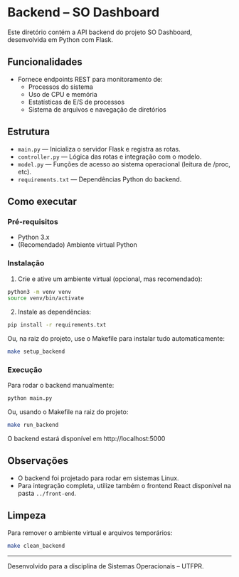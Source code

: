 # Backend – SO Dashboard

Este diretório contém a API backend do projeto SO Dashboard, desenvolvida em Python com Flask.

## Funcionalidades
- Fornece endpoints REST para monitoramento de:
  - Processos do sistema
  - Uso de CPU e memória
  - Estatísticas de E/S de processos
  - Sistema de arquivos e navegação de diretórios

## Estrutura
- `main.py` — Inicializa o servidor Flask e registra as rotas.
- `controller.py` — Lógica das rotas e integração com o modelo.
- `model.py` — Funções de acesso ao sistema operacional (leitura de /proc, etc).
- `requirements.txt` — Dependências Python do backend.

## Como executar

### Pré-requisitos
- Python 3.x
- (Recomendado) Ambiente virtual Python

### Instalação

1. Crie e ative um ambiente virtual (opcional, mas recomendado):

```sh
python3 -m venv venv
source venv/bin/activate
```

2. Instale as dependências:

```sh
pip install -r requirements.txt
```

Ou, na raiz do projeto, use o Makefile para instalar tudo automaticamente:

```sh
make setup_backend
```

### Execução

Para rodar o backend manualmente:

```sh
python main.py
```

Ou, usando o Makefile na raiz do projeto:

```sh
make run_backend
```

O backend estará disponível em http://localhost:5000

## Observações
- O backend foi projetado para rodar em sistemas Linux.
- Para integração completa, utilize também o frontend React disponível na pasta `../front-end`.

## Limpeza
Para remover o ambiente virtual e arquivos temporários:

```sh
make clean_backend
```

---
Desenvolvido para a disciplina de Sistemas Operacionais – UTFPR.
